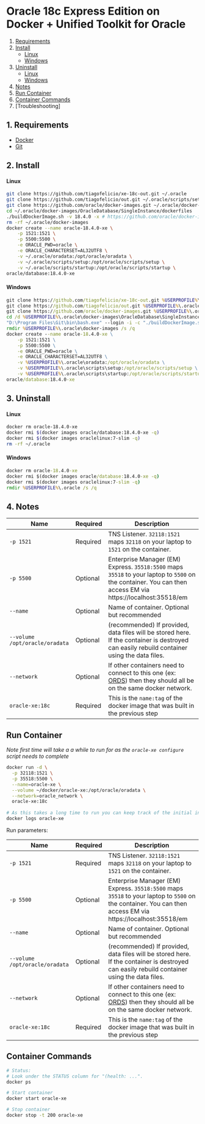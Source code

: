# Oracle 18c Express Edition on Docker + Unified Toolkit for Oracle

<!-- TOC depthFrom:2 -->

1. [Requirements](#1-requirements)
2. [Install](#2-install)
    - [Linux](#linux)
    - [Windows](#windows)
3. [Uninstall](#3-uninstall)
    - [Linux](#linux-1)
    - [Windows](#windows-1)
4. [Notes](#4-notes)
5. [Run Container](#run-container)
6. [Container Commands](#container-commands)
7. [Troubleshooting]

<!-- /TOC -->

## 1. Requirements

- [Docker](https://www.docker.com/products/docker-desktop)
- [Git](https://git-scm.com/downloads)

## 2. Install

#### Linux
```bash
git clone https://github.com/tiagofelicio/xe-18c-out.git ~/.oracle
git clone https://github.com/tiagofelicio/out.git ~/.oracle/scripts/setup/out
git clone https://github.com/oracle/docker-images.git ~/.oracle/docker-images
cd ~/.oracle/docker-images/OracleDatabase/SingleInstance/dockerfiles
./buildDockerImage.sh -v 18.4.0 -x # https://github.com/oracle/docker-images/tree/master/OracleDatabase/SingleInstance
rm -rf ~/.oracle/docker-images
docker create --name oracle-18.4.0-xe \
    -p 1521:1521 \
    -p 5500:5500 \
    -e ORACLE_PWD=oracle \
    -e ORACLE_CHARACTERSET=AL32UTF8 \
    -v ~/.oracle/oradata:/opt/oracle/oradata \
    -v ~/.oracle/scripts/setup:/opt/oracle/scripts/setup \
    -v ~/.oracle/scripts/startup:/opt/oracle/scripts/startup \
oracle/database:18.4.0-xe
```

#### Windows
```bat
git clone https://github.com/tiagofelicio/xe-18c-out.git %USERPROFILE%\.oracle
git clone https://github.com/tiagofelicio/out.git %USERPROFILE%\.oracle\scripts\setup\out
git clone https://github.com/oracle/docker-images.git %USERPROFILE%\.oracle\docker-images
cd /d %USERPROFILE%\.oracle\docker-images\OracleDatabase\SingleInstance\dockerfiles
"D:\Program Files\Git\bin\bash.exe" --login -i -c "./buildDockerImage.sh -v 18.4.0 -x"
rmdir %USERPROFILE%\.oracle\docker-images /s /q
docker create --name oracle-18.4.0-xe \
    -p 1521:1521 \
    -p 5500:5500 \
    -e ORACLE_PWD=oracle \
    -e ORACLE_CHARACTERSET=AL32UTF8 \
    -v %USERPROFILE%\.oracle\oradata:/opt/oracle/oradata \
    -v %USERPROFILE%\.oracle\scripts\setup:/opt/oracle/scripts/setup \
    -v %USERPROFILE%\.oracle\scripts\startup:/opt/oracle/scripts/startup \
oracle/database:18.4.0-xe
```

## 3. Uninstall

#### Linux

```bash
docker rm oracle-18.4.0-xe
docker rmi $(docker images oracle/database:18.4.0-xe -q)
docker rmi $(docker images oraclelinux:7-slim -q)
rm -rf ~/.oracle
```

#### Windows

```bat
docker rm oracle-18.4.0-xe
docker rmi $(docker images oracle/database:18.4.0-xe -q)
docker rmi $(docker images oraclelinux:7-slim -q)
rmdir %USERPROFILE%\.oracle /s /q
```

## 4. Notes

Name | Required | Description 
--- | --- | ---
`-p 1521`| Required | TNS Listener. `32118:1521` maps `32118` on your laptop to `1521` on the container.
`-p 5500`| Optional | Enterprise Manager (EM) Express. `35518:5500` maps `35518` to your laptop to `5500` on the container. You can then access EM via https://localhost:35518/em 
`--name` | Optional | Name of container. Optional but recommended
`--volume /opt/oracle/oradata` | Optional | (recommended) If provided, data files will be stored here. If the container is destroyed can easily rebuild container using the data files.
`--network` | Optional | If other containers need to connect to this one (ex: [ORDS](https://github.com/martindsouza/docker-ords)) then they should all be on the same docker network.
`oracle-xe:18c` | Required | This is the `name:tag` of the docker image that was built in the previous step

## Run Container

_Note first time will take a a while to run for as the `oracle-xe configure` script needs to complete_

```bash
docker run -d \
  -p 32118:1521 \
  -p 35518:5500 \
  --name=oracle-xe \
  --volume ~/docker/oracle-xe:/opt/oracle/oradata \
  --network=oracle_network \
  oracle-xe:18c
  
# As this takes a long time to run you can keep track of the initial installation by running:
docker logs oracle-xe
```

Run parameters:

Name | Required | Description 
--- | --- | ---
`-p 1521`| Required | TNS Listener. `32118:1521` maps `32118` on your laptop to `1521` on the container.
`-p 5500`| Optional | Enterprise Manager (EM) Express. `35518:5500` maps `35518` to your laptop to `5500` on the container. You can then access EM via https://localhost:35518/em 
`--name` | Optional | Name of container. Optional but recommended
`--volume /opt/oracle/oradata` | Optional | (recommended) If provided, data files will be stored here. If the container is destroyed can easily rebuild container using the data files.
`--network` | Optional | If other containers need to connect to this one (ex: [ORDS](https://github.com/martindsouza/docker-ords)) then they should all be on the same docker network.
`oracle-xe:18c` | Required | This is the `name:tag` of the docker image that was built in the previous step

## Container Commands

```bash
# Status:
# Look under the STATUS column for "(health: ...".
docker ps

# Start container
docker start oracle-xe

# Stop container
docker stop -t 200 oracle-xe
```
